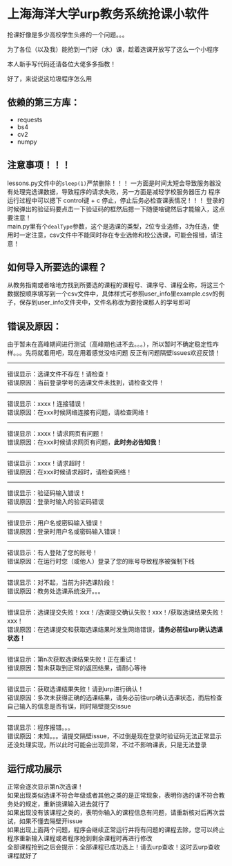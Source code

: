 # 上海海洋大学urp教务系统抢课小软件
抢课好像是多少高校学生头疼的一个问题。。。

为了各位（以及我）能抢到一门好（水）课，趁着选课开放写了这么一个小程序

本人新手写代码还请各位大佬多多指教！

好了，来说说这垃圾程序怎么用
## 依赖的第三方库：
* requests
* bs4
* cv2
* numpy
## 注意事项！！！
lessons.py文件中的`sleep(1)`严禁删除！！！
一方面是时间太短会导致服务器没有处理完选课数据，导致程序的请求失败，另一方面是减轻学校服务器压力
程序运行过程中可以摁下 control键 + c 停止，停止后务必检查课表情况！！！
登录的时候弹出的验证码要点击一下验证码的框然后摁一下随便啥键然后才能输入，这点要注意！   
main.py里有个`dealType`参数，这个是选课的类型，2位专业选修，3为任选，使用时一定注意，csv文件中不能同时存在专业选修和校公选课，可能会报错，请注意！
## 如何导入所要选的课程？
从教务指南或者啥地方找到所要选的课程的课程号、课序号、课程全称，将这三个数据按顺序填写到一个csv文件中，具体样式可参照user_info里example.csv的例子，保存到user_info文件夹中，文件名称改为要抢课那人的学号即可

## 错误及原因：
由于暂未在高峰期间进行测试（高峰期也进不去。。。），所以暂时不确定稳定性咋样。。。先将就着用吧，现在用着感觉没啥问题
反正有问题隔壁Issues欢迎反馈！
- - - -
错误显示：选课文件不存在！请检查！   
错误原因：当前登录学号的选课文件未找到，请检查文件！
- - - -
错误显示：xxxx！连接错误！   
错误原因：在xxx时候网络连接有问题，请检查网络！
- - - -
错误显示：xxxx！请求网页有问题！   
错误原因：在xxx时候请求网页有问题，**此时务必告知我！**
- - - -
错误显示：xxxx！请求超时！   
错误原因：在xxx时候请求超时，请检查网络！
- - - -
错误显示：验证码输入错误！   
错误原因：登录时输入的验证码错误
- - - -
错误显示：用户名或密码输入错误！   
错误原因：登录时用户名或密码输入错误！
- - - -
错误显示：有人登陆了您的账号！   
错误原因：在运行时您（或他人）登录了您的账号导致程序被强制下线
- - - -
错误显示：对不起，当前为非选课阶段！   
错误原因：教务处选课系统没开。。。
- - - -
错误显示：选课提交失败！xxx！/选课提交确认失败！xxx！/获取选课结果失败！xxx！   
错误原因：在选课提交和获取选课结果时发生网络错误，**请务必前往urp确认选课状态！**
- - - -
错误显示：第n次获取选课结果失败！正在重试！   
错误原因：暂未获取到正常的返回结果，请耐心等待
- - - -
错误显示：获取选课结果失败！请到urp进行确认！   
错误原因：多次未获得正确的选课结果，请务必前往urp确认选课状态，而后检查自己输入的信息是否有误，同时隔壁提交issue
- - - -
错误显示：程序报错。。。   
错误原因：未知。。。请提交隔壁issue，不过倒是现在登录时验证码无法正常显示还没处理实现，所以此时可能会出现异常，不过不影响课表，只是无法登录
## 运行成功展示
正常会逐次显示第n次选课！   
如果出现类似选课不符合年级或者其他之类的是正常现象，表明你选的课不符合教务处的规定，重新挑课输入进去就行了   
如果出现没有该课程之类的，表明你输入的课程信息有问题，请重新核对后再次尝试，如果不懂去隔壁开issue   
如果出现上面两个问题，程序会继续正常运行并将有问题的课程去除，您可以终止程序重新输入课程或者程序抢到剩余课程时再进行修改   
全部课程抢到之后会提示：全部课程已成功选上！请去urp查收！这时去urp查收课程就好了   
